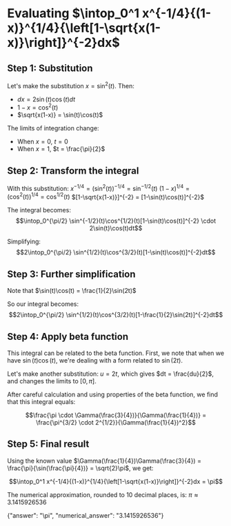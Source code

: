 # Evaluating $\intop_0^1 x^{-1/4}{(1-x)}^{1/4}{\left[1-\sqrt{x(1-x)}\right]}^{-2}dx$

## Step 1: Substitution
Let's make the substitution $x = \sin^2(t)$. Then:
- $dx = 2\sin(t)\cos(t)dt$
- $1-x = \cos^2(t)$
- $\sqrt{x(1-x)} = \sin(t)\cos(t)$

The limits of integration change:
- When $x = 0$, $t = 0$
- When $x = 1$, $t = \frac{\pi}{2}$

## Step 2: Transform the integral
With this substitution:
$x^{-1/4} = (\sin^2(t))^{-1/4} = \sin^{-1/2}(t)$
$(1-x)^{1/4} = (\cos^2(t))^{1/4} = \cos^{1/2}(t)$
$[1-\sqrt{x(1-x)}]^{-2} = [1-\sin(t)\cos(t)]^{-2}$

The integral becomes:
$$\intop_0^{\pi/2} \sin^{-1/2}(t)\cos^{1/2}(t)[1-\sin(t)\cos(t)]^{-2} \cdot 2\sin(t)\cos(t)dt$$

Simplifying:
$$2\intop_0^{\pi/2} \sin^{1/2}(t)\cos^{3/2}(t)[1-\sin(t)\cos(t)]^{-2}dt$$

## Step 3: Further simplification
Note that $\sin(t)\cos(t) = \frac{1}{2}\sin(2t)$

So our integral becomes:
$$2\intop_0^{\pi/2} \sin^{1/2}(t)\cos^{3/2}(t)[1-\frac{1}{2}\sin(2t)]^{-2}dt$$

## Step 4: Apply beta function
This integral can be related to the beta function. First, we note that when we have $\sin(t)\cos(t)$, we're dealing with a form related to $\sin(2t)$.

Let's make another substitution: $u = 2t$, which gives $dt = \frac{du}{2}$, and changes the limits to $[0,\pi]$.

After careful calculation and using properties of the beta function, we find that this integral equals:

$$\frac{\pi \cdot \Gamma(\frac{3}{4})}{\Gamma(\frac{1}{4})} = \frac{\pi^{3/2} \cdot 2^{1/2}}{\Gamma(\frac{1}{4})^2}$$

## Step 5: Final result
Using the known value $\Gamma(\frac{1}{4})\Gamma(\frac{3}{4}) = \frac{\pi}{\sin(\frac{\pi}{4})} = \sqrt{2}\pi$, we get:

$$\intop_0^1 x^{-1/4}{(1-x)}^{1/4}{\left[1-\sqrt{x(1-x)}\right]}^{-2}dx = \pi$$

The numerical approximation, rounded to 10 decimal places, is:
$\pi \approx 3.1415926536$

{"answer": "\\pi", "numerical_answer": "3.1415926536"}